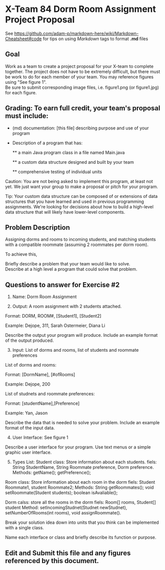 # X-Team 84 Dorm Room Assignment Project Proposal

See https://github.com/adam-p/markdown-here/wiki/Markdown-Cheatsheet#code for tips on using *Markdown* tags to format __.md__ files

## Goal

Work as a team to create a project proposal for your X-team to complete together.
The project does not have to be extremely difficult,
but there must be work to do for each member of your team.
You may reference figures using "See figure 1".  
Be sure to submit corresponding image files, i.e. figure1.png (or figure1.jpg) for each figure.

## Grading: To earn full credit, your team's proposal must include:

* (md) documentation: [this file] describing purpose and use of your program

* Description of a program that has:

  ** a main Java program class in a file named Main.java
  
  ** a custom data structure designed and built by your team
  
  ** comprehensive testing of individual units
  
 Caution: You are not being asked to implement this program, at least not yet. 
 We just want your group to make a proposal or pitch for your program.
 
 Tip: Your custom data structure can be composed of or extensions of data structures that you have learned and used in previous programming assignments.  We're looking for decisions about how to build a high-level data structure that will likely have lower-level components.

## Problem Description

Assigning dorms and rooms to incoming students, and matching students with a compatible roommate (assuming 2 roommates per dorm room).

To achieve this, 

Briefly describe a problem that your team would like to solve.  
Describe at a high level a program that could solve that problem.

## Questions to answer for Exercise #2

1. Name: Dorm Room Assignment



2. Output: A room assignment with 2 students attached.

Format: DORM, ROOM#, [Student1], [Student2]

Example: Dejope, 311, Sarah Ostermeier, Diana Li

Describe the output your program will produce.  Include an example format of the output produced.



3. Input: List of dorms and rooms, list of students and roommate preferences

List of dorms and rooms:

Format: [DormName], [#ofRooms]

Example: Dejope, 200

List of studnets and roommate preferences: 

Format: [studentName],[Preference]

Example: Yan, Jason

Describe the data that is needed to solve your problem. Include an example format of the input data.



4. User Interface: See figure 1

Describe a user interface for your program.  Use text menus or a simple graphic user interface.



5. Types List: 
Student class: Store information about each students.
fiels: String StudentName, String Roommate preference, Dorm preference.
Methods: getName(); getPreference();

Room class: Store information about each room in the dorm
fiels: Student Roommate1, student Roommate2;
Methods: String getRoommates(); void setRoommate(Student students); boolean isAvaliable();

Dorm calss: store all the rooms in the dorm
fiels: Room[] rooms, Student[] student
Method: setIncomingStudnet(Studnet newStudnet), setNumberOfRooms(int rooms), void assignRoommate().

Break your solution idea down into units that you think can be implemented with a single class.



Name each interface or class and briefly describe its function or purpose.


## Edit and Submit this file and any figures referenced by this document.


